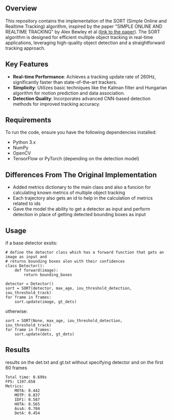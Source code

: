 ## Overview
This repository contains the implementation of the SORT (Simple Online and Realtime Tracking) algorithm, inspired by the paper "SIMPLE ONLINE AND REALTIME TRACKING" by Alex Bewley et al ([link to the paper](https://arxiv.org/abs/1602.00763)). The SORT algorithm is designed for efficient multiple object tracking in real-time applications, leveraging high-quality object detection and a straightforward tracking approach. 

## Key Features
- **Real-time Performance**: Achieves a tracking update rate of 260Hz, significantly faster than state-of-the-art trackers.
- **Simplicity**: Utilizes basic techniques like the Kalman filter and Hungarian algorithm for motion prediction and data association.
- **Detection Quality**: Incorporates advanced CNN-based detection methods for improved tracking accuracy.

## Requirements
To run the code, ensure you have the following dependencies installed:
- Python 3.x
- NumPy
- OpenCV
- TensorFlow or PyTorch (depending on the detection model)

## Differences From The Original Implementation

* Added metrics dictionary to the main class and also a funcion for calculating known metrics of multiple object tracking
* Each trajectory also gets an id to help in the calculation of metrics related to ids
* Gave the model the ability to get a detector as input and perform detection in place of getting detected bounding boxes as input

## Usage
if a base detector exsits:
```
# define the detector class which has a forward function that gets an image as input and
# returns bounding boxes alon with their confidences
class Detector():
    def forward(image):
        return bounding_boxes

detector = Detector()
sort = SORT(detector, max_age, iou_threshold_detection, iou_threshold_track)
for frame in frames:
    sort.update(image, gt_dets)
```
otherwise:
```
sort = SORT(None, max_age, iou_threshold_detection, iou_threshold_track)
for frame in frames:
    sort.update(dets, gt_dets)
```

## Results
results on the det.txt and gt.txt without specifying detector and on the first 60 frames
```
Total time: 0.699s
FPS: 1197.658  
Metrics:       
    MOTA: 0.442
    MOTP: 0.837
    IDF1: 0.587
    HOTA: 0.565
    AssA: 0.704
    DetA: 0.454
```
